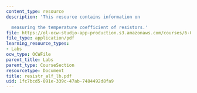 ```yaml
---
content_type: resource
description: 'This resource contains information on

  measuring the temperature coefficient of resistors.'
file: https://ol-ocw-studio-app-production.s3.amazonaws.com/courses/6-071j-introduction-to-electronics-signals-and-measurement-spring-2006/1fc7bcd5091e339c47ab7484492d8fa9_resistr_alf_lb.pdf
file_type: application/pdf
learning_resource_types:
- Labs
ocw_type: OCWFile
parent_title: Labs
parent_type: CourseSection
resourcetype: Document
title: resistr_alf_lb.pdf
uid: 1fc7bcd5-091e-339c-47ab-7484492d8fa9
---
```

